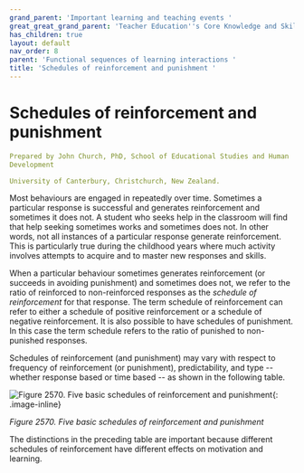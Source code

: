 ```yaml
---
grand_parent: 'Important learning and teaching events '
great_great_grand_parent: 'Teacher Education''s Core Knowledge and Skills.'
has_children: true
layout: default
nav_order: 8
parent: 'Functional sequences of learning interactions '
title: 'Schedules of reinforcement and punishment '
---
```

# Schedules of reinforcement and punishment


```yaml
Prepared by John Church, PhD, School of Educational Studies and Human
Development

University of Canterbury, Christchurch, New Zealand.
```


Most behaviours are engaged in repeatedly over time. Sometimes a
particular response is successful and generates reinforcement and
sometimes it does not. A student who seeks help in the classroom will
find that help seeking sometimes works and sometimes does not. In other
words, not all instances of a particular response generate
reinforcement. This is particularly true during the childhood years
where much activity involves attempts to acquire and to master new
responses and skills.

When a particular behaviour sometimes generates reinforcement (or
succeeds in avoiding punishment) and sometimes does not, we refer to the
ratio of reinforced to non-reinforced responses as the *schedule of
reinforcement* for that response. The term schedule of reinforcement can
refer to either a schedule of positive reinforcement or a schedule of
negative reinforcement. It is also possible to have schedules of
punishment. In this case the term schedule refers to the ratio of
punished to non-punished responses.

Schedules of reinforcement (and punishment) may vary with respect to
frequency of reinforcement (or punishment), predictability, and type --
whether response based or time based -- as shown in the following table.

![Figure 2570. Five basic schedules of reinforcement and
punishment](../../../../../assets/images/TECKSFig2570.png "Figure 2570. Five basic schedules of reinforcement and punishment"){: .image-inline}

*Figure 2570. Five basic schedules of reinforcement and punishment*

The distinctions in the preceding table are important because different
schedules of reinforcement have different effects on motivation and
learning.

